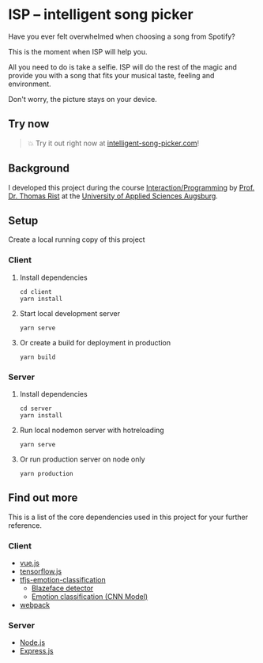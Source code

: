 # ISP – intelligent song picker

Have you ever felt overwhelmed when choosing a song from Spotify?

This is the moment when ISP will help you.

All you need to do is take a selfie. ISP will do the rest of the magic and provide you with a song that fits your musical taste, feeling and environment.

Don't worry, the picture stays on your device.

## Try now

> :boom: Try it out right now at [intelligent-song-picker.com](https://intelligent-song-picker.com)!

## Background

I developed this project during the course [Interaction/Programming](https://glossar.hs-augsburg.de/Lehrveranstaltung:IAM_2006:Interaktion/Programmierung) by [Prof. Dr. Thomas Rist](https://www.hs-augsburg.de/Informatik/Thomas-Rist.html) at the [University of Applied Sciences Augsburg](https://www.hs-augsburg.de/).

## Setup

Create a local running copy of this project

### Client

1. Install dependencies

    ```
    cd client
    yarn install
    ```

2. Start local development server

    ```
    yarn serve
    ```

3. Or create a build for deployment in production

    ```
    yarn build
    ```

### Server

1. Install dependencies

    ```
    cd server
    yarn install
    ```

2. Run local nodemon server with hotreloading

    ```
    yarn serve
    ```

3. Or run production server on node only

    ```
    yarn production
    ```

## Find out more

This is a list of the core dependencies used in this project for your further reference.

### Client

- [vue.js](https://vuejs.org/)
- [tensorflow.js](https://www.tensorflow.org/js)
- [tfjs-emotion-classification](https://github.com/floriankapaun/tfjs-emotion-classification)
    - [Blazeface detector](https://github.com/tensorflow/tfjs-models/tree/master/blazeface)
    - [Emotion classification (CNN Model)](https://github.com/oarriaga/face_classification)
- [webpack](https://webpack.js.org/)

### Server

- [Node.js](https://nodejs.org/)
- [Express.js](https://expressjs.com/)